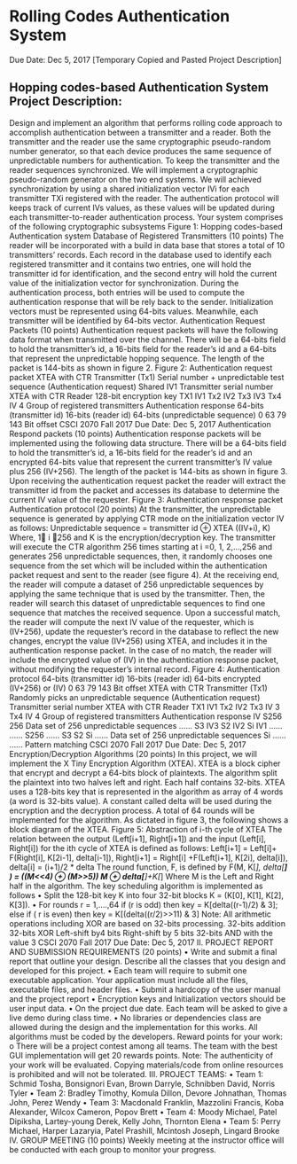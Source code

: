 # Rolling Codes Authentication System
Due Date: Dec 5, 2017
[Temporary Copied and Pasted Project Description]

## Hopping codes-based Authentication System Project Description:
Design and implement an algorithm that performs rolling code approach to accomplish authentication between a
transmitter and a reader. Both the transmitter and the reader use the same cryptographic pseudo-random number
generator, so that each device produces the same sequence of unpredictable numbers for authentication. To keep the
transmitter and the reader sequences synchronized. We will implement a cryptographic pseudo-random generator on
the two end systems. We will achieved synchronization by using a shared initialization vector IVi for each transmitter
TXi registered with the reader. The authentication protocol will keeps track of current IVs values, as these values will
be updated during each transmitter-to-reader authentication process. Your system comprises of the following
cryptographic subsystems
Figure 1: Hopping codes-based Authentication system
Database of Registered Transmitters (10 points)
The reader will be incorporated with a build in data base that stores a total of 10 transmitters’ records. Each record
in the database used to identify each registered transmitter and it contains two entries, one will hold the transmitter
id for identification, and the second entry will hold the current value of the initialization vector for synchronization.
During the authentication process, both entries will be used to compute the authentication response that will be rely
back to the sender. Initialization vectors must be represented using 64-bits values. Meanwhile, each transmitter will
be identified by 64-bits vector.
Authentication Request Packets (10 points)
Authentication request packets will have the following data format when transmitted over the channel. There will be
a 64-bits field to hold the transmitter’s id, a 16-bits field for the reader’s id and a 64-bits that represent the
unpredictable hopping sequence. The length of the packet is 144-bits as shown in figure 2.
Figure 2: Authentication request packet
XTEA with CTR
Transmitter (Tx1)
Serial number + unpredictable test sequence
(Authentication request)
Shared IV1
Transmitter
serial number
XTEA with CTR
Reader
128-bit encryption key
TX1 IV1
Tx2 IV2
Tx3 IV3
Tx4 IV
4
Group of registered
transmitters
Authentication response
64-bits (transmitter id) 16-bits (reader id) 64-bits (unpredictable sequence)
0 63 79 143
Bit offset
CSCI 2070 Fall 2017 Due Date: Dec 5, 2017
Authentication Respond packets (10 points)
Authentication response packets will be implemented using the following data structure. There will be a 64-bits field
to hold the transmitter’s id, a 16-bits field for the reader’s id and an encrypted 64-bits value that represent the current
transmitter’s IV value plus 256 (IV+256). The length of the packet is 144-bits as shown in figure 3. Upon receiving
the authentication request packet the reader will extract the transmitter id from the packet and accesses its database
to determine the current IV value of the requester.
Figure 3: Authentication response packet
Authentication protocol (20 points)
At the transmitter, the unpredictable sequence is generated by applying CTR mode on the initialization vector IV as
follows:
Unpredictable sequence = transmitter id ⊕ XTEA ((IV+i), K)
Where, 1 i 256 and K is the encryption/decryption key. The transmitter will execute the CTR algorithm 256 times
starting at i =0, 1, 2,…,256 and generates 256 unpredictable sequences, then, it randomly chooses one sequence from
the set which will be included within the authentication packet request and sent to the reader (see figure 4).
At the receiving end, the reader will compute a dataset of 256 unpredictable sequences by applying the same technique
that is used by the transmitter. Then, the reader will search this dataset of unpredictable sequences to find one
sequence that matches the received sequence. Upon a successful match, the reader will compute the next IV value of
the requester, which is (IV+256), update the requester’s record in the database to reflect the new changes, encrypt the
value (IV+256) using XTEA, and includes it in the authentication response packet. In the case of no match, the reader
will include the encrypted value of (IV) in the authentication response packet, without modifying the requester’s
internal record.
Figure 4: Authentication protocol
64-bits (transmitter id) 16-bits (reader id) 64-bits encrypted (IV+256) or (IV)
0 63 79 143
Bit offset
XTEA with
CTR
Transmitter (Tx1)
Randomly picks an
unpredictable sequence
(Authentication request)
Transmitter
serial number
XTEA with CTR
Reader
TX1 IV1
Tx2 IV2
Tx3 IV
3
Tx4 IV
4
Group of registered transmitters
Authentication response
IV S256 256
Data set of 256
unpredictable sequences
…...
S3
IV3
S2
IV2
Si
IV1
…...
…...
S256
…...
S3
S2
Si
…...
Data set of 256
unpredictable sequences
Si
…... …...
Pattern matching
CSCI 2070 Fall 2017 Due Date: Dec 5, 2017
Encryption/Decryption Algorithms (20 points)
In this project, we will implement the X Tiny Encryption Algorithm (XTEA). XTEA is a block cipher that encrypt
and decrypt a 64-bits block of plaintexts. The algorithm split the plaintext into two halves left and right. Each half
contains 32-bits. XTEA uses a 128-bits key that is represented in the algorithm as array of 4 words (a word is 32-bits
value). A constant called delta will be used during the encryption and the decryption process. A total of 64 rounds
will be implemented for the algorithm. As dictated in figure 3, the following shows a block diagram of the XTEA.
Figure 5: Abstraction of i-th cycle of XTEA
The relation between the output (Left[i+1], Right[i+1]) and the input (Left[i], Right[i]) for the ith cycle of XTEA is
defined as follows:
Left[i+1] = Left[i]+ F(Right[i], K[2i-1], delta[i-1]),
Right[i+1] = Right[i] +F(Left[i+1], K[2i], delta[i]),
delta[i] = (i+1)/2 * delta
The round function, F, is defined by
F(M, K[*], delta[**] ) = ((M<<4) ⊕ (M>>5)) M ⊕ delta[**]+K[*]
Where M is the Left and Right half in the algorithm. The key scheduling algorithm is implemented as follows
• Split the 128-bit key K into four 32-bit blocks
K = (K[0], K[1], K[2], K[3]).
• For rounds r = 1,….,64
if (r is odd) then
key = K[delta((r-1)/2) & 3];
else
if ( r is even) then
key = K[(delta((r/2)>>11) & 3]
Note: All arithmetic operations including XOR are based on 32-bits processing.
32-bits
addition
32-bits XOR
Left-shift by4
bits
Right-shift
by 5 bits
32-bits AND with
the value 3
CSCI 2070 Fall 2017 Due Date: Dec 5, 2017
II. PROJECT REPORT AND SUBMISSION REQUIREMENTS (20 points)
• Write and submit a final report that outline your design. Describe all the classes that you design and
developed for this project.
• Each team will require to submit one executable application. Your application must include all the files,
executable files, and header files.
• Submit a hardcopy of the user manual and the project report
• Encryption keys and Initialization vectors should be user input data.
• On the project due date. Each team will be asked to give a live demo during class time.
• No libraries or dependencies class are allowed during the design and the implementation for this works.
All algorithms must be coded by the developers.
Reward points for your work:
o There will be a project contest among all teams. The team with the best GUI implementation will
get 20 rewards points.
Note: The authenticity of your work will be evaluated. Copying materials/code from online resources is
prohibited and will not be tolerated.
III. PROJECT TEAMS:
• Team 1: Schmid Tosha, Bonsignori Evan, Brown Darryle, Schnibben David, Norris Tyler
• Team 2: Bradley Timothy, Komula Dillon, Devore Johnathan, Thomas John, Perez Wendy
• Team 3: Macdonald Franklin, Mazzolini Francis, Koba Alexander, Wilcox Cameron, Popov Brett
• Team 4: Moody Michael, Patel Dipiksha, Lartey-young Derek, Kelly John, Thornton Elena
• Team 5: Perry Michael, Harper Lazaryia, Patel Prashill, Mcintosh Joseph, Lingard Brooke
IV. GROUP MEETING (10 points)
Weekly meeting at the instructor office will be conducted with each group to monitor your progress.
